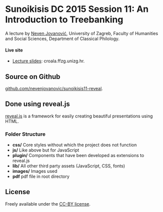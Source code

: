 # Sunoikisis DC 2015 Session 11: An Introduction to Treebanking


A lecture by [Neven Jovanović](http://orcid.org/0000-0002-9119-399X), University of Zagreb, Faculty of Humanities and Social Sciences, Department of Classical Philology.




#### Live site
- [Lecture slides](http://croala.ffzg.unizg.hr/sunoikisis/sunoikisis-treebanking.html): croala.ffzg.unizg.hr.

## Source on Github

[github.com/nevenjovanovic/sunoikisis11-reveal](https://github.com/nevenjovanovic/sunoikisis11-reveal).


## Done using reveal.js

[reveal.js](https://github.com/hakimel/reveal.js) is a framework for easily creating beautiful presentations using HTML.


### Folder Structure
- **css/** Core styles without which the project does not function
- **js/** Like above but for JavaScript
- **plugin/** Components that have been developed as extensions to reveal.js
- **lib/** All other third party assets (JavaScript, CSS, fonts)
- **images/** Images used
- **pdf** pdf file in root directory


## License

Freely available under the [CC-BY license](LICENSE.md).
